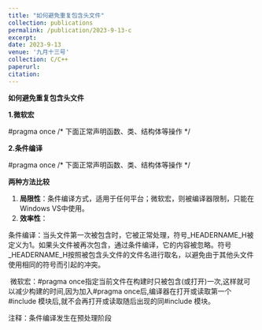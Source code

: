 ```yaml
---
title: "如何避免重复包含头文件"
collection: publications
permalink: /publication/2023-9-13-c
excerpt: 
date: 2023-9-13
venue: '九月十三号'
collection: C/C++
paperurl: 
citation: 
---
```




**如何避免重复包含头文件**

**1.微软宏**

#pragma once
/* 下面正常声明函数、类、结构体等操作 */

**2.条件编译**

#pragma once
/* 下面正常声明函数、类、结构体等操作 */

**两种方法比较**

1. **局限性**：条件编译方式，适用于任何平台；微软宏，则被编译器限制，只能在Windows VS中使用。
2. **效率性**：

​		条件编译：当头文件第一次被包含时，它被正常处理，符号_HEADERNAME_H被定义为1。如果头文件被再次包含，通过条件编译，它的内容被忽略。符号_HEADERNAME_H按照被包含头文件的文件名进行取名，以避免由于其他头文件使用相同的符号而引起的冲突。

​		微软宏：#pragma once指定当前文件在构建时只被包含(或打开)一次,这样就可以减少构建的时间,因为加入#pragma once后,编译器在打开或读取第一个#include 模块后,就不会再打开或读取随后出现的同#include 模块。



注释：条件编译发生在预处理阶段
